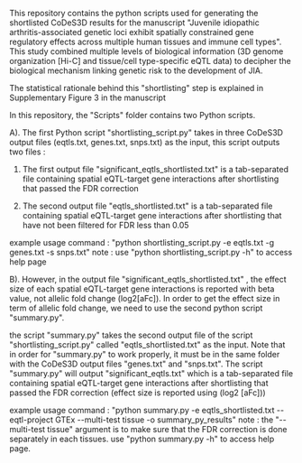 This repository contains the python scripts used for generating the shortlisted CoDeS3D results for the manuscript "Juvenile idiopathic arthritis-associated genetic loci exhibit spatially constrained gene regulatory effects across multiple human tissues and immune cell types". This study combined multiple levels of biological information (3D genome organization [Hi-C] and tissue/cell type-specific eQTL data) to decipher the biological mechanism linking genetic risk to the development of JIA.

The statistical rationale behind this "shortlisting" step is explained in Supplementary Figure 3 in the manuscript

In this repository, the "Scripts" folder contains two Python scripts.

A). The first Python script "shortlisting_script.py" takes in three CoDeS3D output files (eqtls.txt, genes.txt, snps.txt) as the input, this script outputs two files :

1. The first output file "significant_eqtls_shortlisted.txt" is a tab-separated file containing spatial eQTL-target gene interactions after shortlisting that passed the FDR correction

2. The second output file "eqtls_shortlisted.txt" is a tab-separated file containing spatial eQTL-target gene interactions after shortlisting that have not been filtered for FDR less than 0.05 

example usage command : "python shortlisting_script.py -e eqtls.txt -g genes.txt -s snps.txt"
note :  use "python shortlisting_script.py -h" to access help page





B). However, in the output file "significant_eqtls_shortlisted.txt" , the effect size of each spatial eQTL-target gene interactions is reported with beta value, not allelic fold change (log2[aFc]). In order to get the effect size in term of allelic fold change, we need to use the second python script "summary.py".

the script "summary.py" takes the second output file of the script "shortlisting_script.py" called "eqtls_shortlisted.txt" as the input. Note that in order for "summary.py" to work properly, it must be in the same folder with the CoDeS3D output files "genes.txt" and "snps.txt". The script "summary.py" will output "significant_eqtls.txt" which is a tab-separated file containing spatial eQTL-target gene interactions after shortlisting that passed the FDR correction (effect size is reported using (log2 [aFc]))

example usage command : "python summary.py -e eqtls_shortlisted.txt --eqtl-project GTEx --multi-test tissue -o summary_py_results"
note : the "--multi-test tissue" argument is to make sure that the FDR correction is done separately in each tissues. use "python summary.py -h" to access help page.
